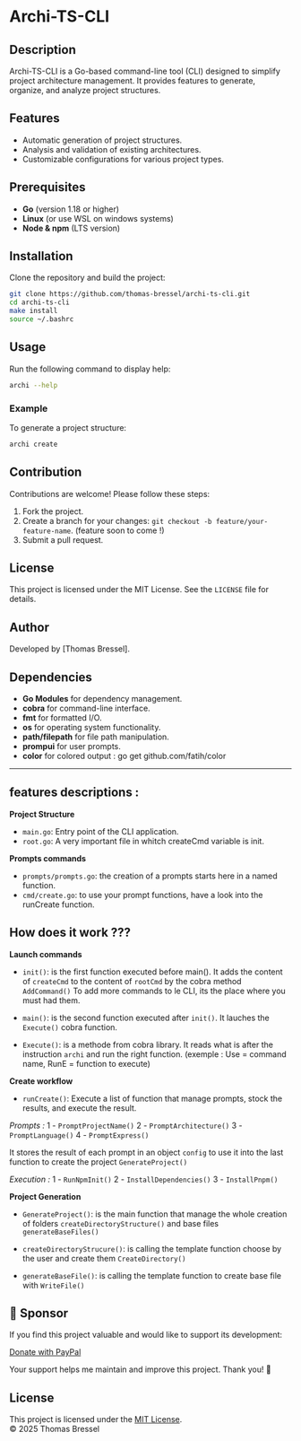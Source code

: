 # Archi-TS-CLI

## Description
Archi-TS-CLI is a Go-based command-line tool (CLI) designed to simplify project architecture management. It provides features to generate, organize, and analyze project structures.

## Features
- Automatic generation of project structures.
- Analysis and validation of existing architectures.
- Customizable configurations for various project types.

## Prerequisites
- **Go** (version 1.18 or higher)
- **Linux** (or use WSL on windows systems)
- **Node & npm** (LTS version)


## Installation
Clone the repository and build the project:
```bash
git clone https://github.com/thomas-bressel/archi-ts-cli.git
cd archi-ts-cli
make install
source ~/.bashrc
```

## Usage
Run the following command to display help:
```bash
archi --help
```

### Example
To generate a project structure:
```bash
archi create
```

## Contribution
Contributions are welcome! Please follow these steps:
1. Fork the project.
2. Create a branch for your changes: `git checkout -b feature/your-feature-name`.  (feature soon to come !)
3. Submit a pull request.

## License
This project is licensed under the MIT License. See the `LICENSE` file for details.

## Author
Developed by [Thomas Bressel].

## Dependencies
- **Go Modules** for dependency management.
- **cobra** for command-line interface.
- **fmt** for formatted I/O.
- **os** for operating system functionality.
- **path/filepath** for file path manipulation.
- **prompui** for user prompts.
- **color** for colored output : go get github.com/fatih/color


____________________________________

## features descriptions :

**Project Structure**
- `main.go`: Entry point of the CLI application.
- `root.go`: A very important file in whitch createCmd variable is init.

**Prompts commands**
- `prompts/prompts.go`: the creation of a prompts starts here in a named function.
- `cmd/create.go`: to use your prompt functions, have a look into the runCreate function.


## How does it work ??? 


**Launch commands**
- `init()`: is the first function executed before main().
It adds the content of `createCmd` to the content of `rootCmd` by the cobra method `AddCommand()`
To add more commands to le CLI, its the place where you must had them.

- `main()`: is the second function executed after `init()`.
It lauches the `Execute()` cobra function.

- `Execute()`: is a methode from cobra library.
It reads what is after the instruction `archi` and run the right function.
(exemple : Use = command name, RunE = function to execute)



**Create workflow**
- `runCreate()`: Execute a list of function that manage prompts, stock the results, and execute the result.

*Prompts :*
1 - `PromptProjectName()`
2 - `PromptArchitecture()`
3 - `PromptLanguage()`
4 - `PromptExpress()`

It stores the result of each prompt in an object `config` to use it into the last function to create the project `GenerateProject()`

*Execution :*
1 - `RunNpmInit()`
2 - `InstallDependencies()`
3 - `InstallPnpm()`

**Project Generation**
- `GenerateProject()`: is the main function that manage the whole creation of folders `createDirectoryStructure()` and base files `generateBaseFiles()`

- `createDirectoryStrucure()`: is calling the template function choose by the user and create them `CreateDirectory()`

- `generateBaseFile()`: is calling the template function to create base file with  `WriteFile()`


## 💖 Sponsor

If you find this project valuable and would like to support its development:

[Donate with PayPal](https://www.paypal.com/donate/?hosted_button_id=UMJGHGGV4YUHE)

Your support helps me maintain and improve this project. Thank you! 🙏


## License

This project is licensed under the [MIT License](./LICENSE).  
© 2025 Thomas Bressel
